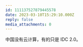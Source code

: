 ```yaml
---
id: 111137527879445578
date: 2023-03-10T15:29:10.000Z
reply: false
media_attachments: 0
---
```


中国没有云计算，有的只是 IDC 2.0。


